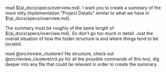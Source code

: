 read ${ai_docs/specs/overview.md}.
I want you to create a summary of the more nitty implementation "Project Details" similar to what we have in ${ai_docs/specs/overview.md}.

The summary must be roughly of the same length of ${ai_docs/specs/overview.md}. So don't go too much in detail. Just the overall situation of how the folder structure is and where things tend to be located.

read @src/review_clusterer/ file structure, check out @src/review_clusterer/cli.py for all the possible commands of this tool, dig deeper into any file that could be relevant in order to create the summary.